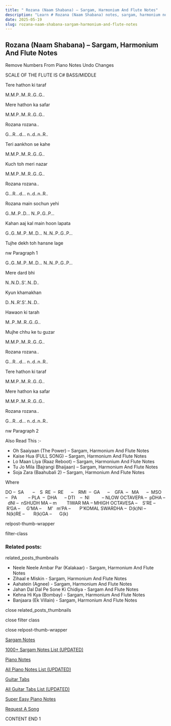 ```yaml
---
title: " Rozana (Naam Shabana) – Sargam, Harmonium And Flute Notes"
description: "Learn # Rozana (Naam Shabana) notes, sargam, harmonium notations and flute notes. Easy step-by-step tutorial for beginners."
date: 2025-05-19
slug: rozana-naam-shabana-sargam-harmonium-and-flute-notes
---
```


## Rozana (Naam Shabana) – Sargam, Harmonium And Flute Notes

Remove Numbers From Piano Notes
Undo Changes

SCALE OF THE FLUTE IS C# BASS/MIDDLE

Tere hathon ki taraf

M.M.P..M..R..G..G..

Mere hathon ka safar

M.M.P..M..R..G..G..

Rozana rozana..

G…R…d… n..d..n..R..

Teri aankhon se kahe

M.M.P..M..R..G..G..

Kuch toh meri nazar

M.M.P..M..R..G..G..

Rozana rozana..

G…R…d… n..d..n..R..

Rozana main sochun yehi

G..M..P..D… N..P..G..P…

Kahan aaj kal main hoon lapata

G..G..M..P..M..D… N..N..P..G..P…

Tujhe dekh toh hansne lage

nw Paragraph 1

G..G..M..P..M..D… N..N..P..G..P…

Mere dard bhi

N..N.D..S’..N..D..

Kyun khamakhan

D..N..R’.S’..N..D..

Hawaon ki tarah

M..P..M..R..G..G..

Mujhe chhu ke tu guzar

M.M.P..M..R..G..G..

Rozana rozana..

G…R…d… n..d..n..R..

Tere hathon ki taraf

M.M.P..M..R..G..G..

Mere hathon ka safar

M.M.P..M..R..G..G..

Rozana rozana..

G…R…d… n..d..n..R..

nw Paragraph 2

Also Read This :-

- Oh Saaiyaan (The Power) – Sargam, Harmonium And Flute Notes
- Kaise Hua (FULL SONG) – Sargam, Harmonium And Flute Notes
- Lo Maan Liya (Raaz Reboot) – Sargam, Harmonium And Flute Notes
- Tu Jo Mila (Bajrangi Bhaijaan) – Sargam, Harmonium And Flute Notes
- Soja Zara (Baahubali 2) – Sargam, Harmonium And Flute Notes

Where

DO –  SA       –    S  RE  –  RE      –    RMI  –  GA      –    GFA  –   MA      –  MSO  –   PA         – PLA  –  DHA      – DTI    –  NI          – NLOW OCTAVEPA –  pDHA –  dNI –  nSHUDH MA – m        TIWAR MA – MHIGH OCTAVESA –    S’RE –     R’GA –     G’MA –     M’   m’PA –       P’KOMAL SWARDHA –  D(k)NI –       N(k)RE –       R(k)GA –      G(k)

relpost-thumb-wrapper

filter-class

### Related posts:

related_posts_thumbnails

- Neele Neele Ambar Par (Kalakaar) - Sargam, Harmonium And Flute Notes
- Zihaal e Miskin - Sargam, Harmonium And Flute Notes
- Aahatein (Agnee) - Sargam, Harmonium And Flute Notes
- Jahan Dal Dal Pe Sone Ki Chidiya - Sargam And Flute Notes
- Kehna Hi Kya (Bombay) - Sargam, Harmonium And Flute Notes
- Banjaara (Ek Villain) - Sargam, Harmonium And Flute Notes

close related_posts_thumbnails

close filter class

close relpost-thumb-wrapper

[Sargam Notes](/sargam-notes.html)

[1000+ Sargam Notes List (UPDATED)](/all-songs-list-sargam-notes.html)

[Piano Notes](/piano-notes.html)

[All Piano Notes List (UPDATED)](/all-songs-list-piano-notes.html)

[Guitar Tabs](/guitar-tabs.html)

[All Guitar Tabs List (UPDATED)](/all-songs-list-guitar-tabs.html)

[Super Easy Piano Notes](https://studywall.in/)

[Request A Song](/request-a-song.html)

CONTENT END 1
